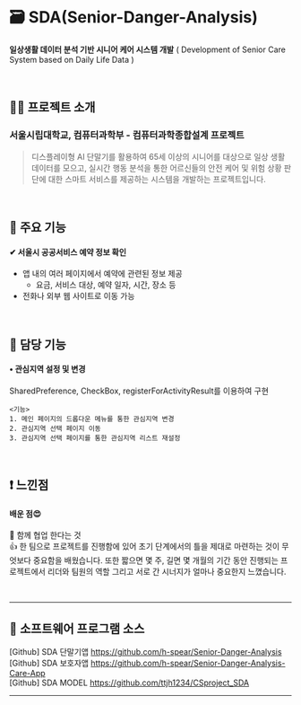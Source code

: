 # 🗃 SDA(Senior-Danger-Analysis)

**일상생활 데이터 분석 기반 시니어 케어 시스템 개발**
( Development of Senior Care System based on Daily Life Data )

</br>

## 👨‍💻 프로젝트 소개

### 서울시립대학교, 컴퓨터과학부 - 컴퓨터과학종합설계 프로젝트

> 디스플레이형 AI 단말기를 활용하여 65세 이상의 시니어를 대상으로 일상 생활 데이터를 모으고, 실시간 행동 분석을 통한 어르신들의 안전 케어 및 위험 상황 판단에 대한 스마트 서비스를 제공하는 시스템을 개발하는 프로젝트입니다.

</br>

## 📌 주요 기능
#### ✔ 서울시 공공서비스 예약 정보 확인
- 앱 내의 여러 페이지에서 예약에 관련된 정보 제공
    - 요금, 서비스 대상, 예약 일자, 시간, 장소 등
- 전화나 외부 웹 사이트로 이동 가능

</br>

## 📲 담당 기능
#### • 관심지역 설정 및 변경
SharedPreference, CheckBox, registerForActivityResult를 이용하여 구현

    <기능>
    1. 메인 페이지의 드롭다운 메뉴를 통한 관심지역 변경
    2. 관심지역 선택 페이지 이동
    3. 관심지역 선택 페이지를 통한 관심지역 리스트 재설정

</br>

## ❗ 느낀점
#### 배운 점😍
🎇 함께 협업 한다는 것   
👍 한 팀으로 프로젝트를 진행함에 있어 초기 단계에서의 틀을 제대로 마련하는 것이 무엇보다 중요함을 배웠습니다. 또한 짧으면 몇 주, 길면 몇 개월의 기간 동안 진행되는 프로젝트에서 리더와 팀원의 역할 그리고 서로 간 시너지가 얼마나 중요한지 느꼈습니다.

</br>

---

## 💾 소프트웨어 프로그램 소스

[Github] SDA 단말기앱 https://github.com/h-spear/Senior-Danger-Analysis  
[Github] SDA 보호자앱 https://github.com/h-spear/Senior-Danger-Analysis-Care-App  
[Github] SDA MODEL https://github.com/ttjh1234/CSproject_SDA

---
